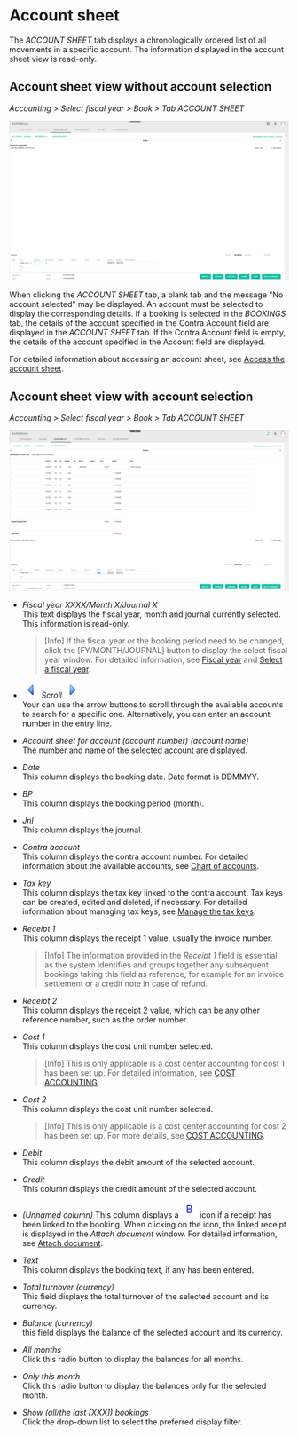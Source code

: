 
# Account sheet

The *ACCOUNT SHEET* tab displays a chronologically ordered list of all movements in a specific account. The information displayed in the account sheet view is read-only.


## Account sheet view without account selection

*Accounting > Select fiscal year > Book > Tab ACCOUNT SHEET*

![Account sheet - no account selected](../../Assets/Screenshots/RetailSuiteAccounting/Book/AccountSheet/AccountSheetNoAccount.png "[Account sheet - no account selected]")

When clicking the *ACCOUNT SHEET* tab, a blank tab and the message "No account selected" may be displayed. An account must be selected to display the corresponding details. If a booking is selected in the *BOOKINGS* tab, the details of the account specified in the Contra Account field are displayed in the *ACCOUNT SHEET* tab. If the Contra Account field is empty, the details of the account specified in the Account field are displayed.

For detailed information about accessing an account sheet, see [Access the account sheet](../Operation/02_ReviewAccount.md#access-the-account-sheet).


## Account sheet view with account selection

*Accounting > Select fiscal year > Book > Tab ACCOUNT SHEET*

![Account sheet](../../Assets/Screenshots/RetailSuiteAccounting/Book/AccountSheet/AccountSheet.png "[Account sheet]")

- *Fiscal year XXXX/Month X/Journal X*  
This text displays the fiscal year, month and journal currently selected. This information is read-only.

  > [Info] If the fiscal year or the booking period need to be changed, click the [FY/MONTH/JOURNAL] button to display the select fiscal year window. For detailed information, see [Fiscal year](./00a_FiscalYear.md) and [Select a fiscal year](../Operation/01_SelectFiscalYear.md).


- ![Previous](../../Assets/Icons/Previous.png "[Previous]")  *Scroll* ![Next](../../Assets/Icons/Next.png "[Next]")  
Your can use the arrow buttons to scroll through the available accounts to search for a specific one. Alternatively, you can enter an account number in the entry line.

- *Account sheet for account (account number) (account name)*  
The number and name of the selected account are displayed.

- *Date*  
This column displays the booking date. Date format is DDMMYY.

- *BP*  
This column displays the booking period (month).

- *Jnl*  
This column displays the journal.

- *Contra account*  
This column displays the contra account number. For detailed information about the available accounts, see [Chart of accounts](../Integration/01_RunAccountingWizard.md#chart-of-accounts).

- *Tax key*  
This column displays the tax key linked to the contra account. Tax keys can be created, edited and deleted, if necessary. For detailed information about managing tax keys, see [Manage the tax keys](../Integration/02_ManageTaxKeys.md).

- *Receipt 1*  
This column displays the receipt 1 value, usually the invoice number.

  > [Info] The information provided in the *Receipt 1* field is essential, as the system identifies and groups together any subsequent bookings taking this field as reference, for example for an invoice settlement or a credit note in case of refund.

- *Receipt 2*  
This column displays the receipt 2 value, which can be any other reference number, such as the order number.

- *Cost 1*  
This column displays the cost unit number selected.

  > [Info] This is only applicable is a cost center accounting for cost 1 has been set up. For detailed information, see [COST ACCOUNTING](./02e_CostAccounting.md).

- *Cost 2*  
This column displays the cost unit number selected.

  > [Info] This is only applicable is a cost center accounting for cost 2 has been set up. For more details, see [COST ACCOUNTING](./02e_CostAccounting.md).

- *Debit*  
This column displays the debit amount of the selected account.

- *Credit*  
This column displays the credit amount of the selected account.

- *(Unnamed column)*
This column displays a ![B](../../Assets/Icons/Beleg.png "[B]") icon if a receipt has been linked to the booking. When clicking on the icon, the linked receipt is displayed in the *Attach document* window. For detailed information, see [Attach document](./01a_Bookings.md#attach-document).

- *Text*  
This column displays the booking text, if any has been entered.

- *Total turnover (currency)*  
This field displays the total turnover of the selected account and its currency.

- *Balance (currency)*  
this field displays the balance of the selected account and its currency.


- *All months*  
Click this radio button to display the balances for all months.

- *Only this month*  
Click this radio button to display the balances only for the selected month.

- *Show (all/the last [XXX]) bookings*    
Click the drop-down list to select the preferred display filter.
